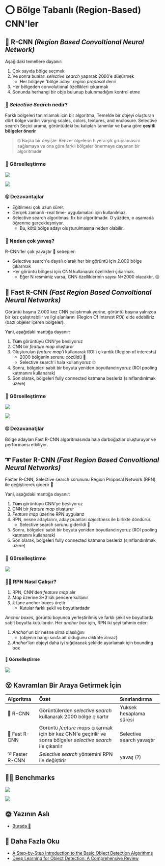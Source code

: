 # ⭕ Bölge Tabanlı \(Region-Based\) CNN'ler

## 🔷 R-CNN _\(Region Based Convoltional Neural Network\)_

Aşağıdaki temellere dayanır:

1. Çok sayıda bölge seçmek
2. Ve sonra bunları _selective search_ yaparak 2000’e düşürmek
   * Her bölgeye 'bölge adayı' _region proposal_ denir
3. Her bölgeden convolutional özellikleri çıkarmak
4. Sonunda herhangi bir obje bulunup bulunmadığını kontrol etme

### 🤔 _Selective Search_ nedir?

Farklı bölgeleri tanımlamak için bir algoritma, Temelde bir objeyi oluşturan dört bölge vardır: varying scales, colors, textures, and enclosure. Selective search Seçici arama, görüntüdeki bu kalıpları tanımlar ve buna göre **çeşitli bölgeler önerir**

> 🙄 Başka bir deyişle: Benzer ölgelerin hiyerarşik gruplamasını sağlamaya ve ona göre farklı bölgeler önermeye dayanan bir algoritmadır

### 👀 Görselleştirme

![](../.gitbook/assets/rcnn2.png)

![](../.gitbook/assets/rcnn.png)

### 🙄 Dezavantajlar

* Eğitilmesi çok uzun sürer.
* Gerçek zamanlı -real time- uygulamaları için kullanılmaz.
* Selective search algoritması fix bir algoritmadır. O yüzden, o aşamada öğrenme gerçekleşmiyor.
  * Bu, kötü bölge adayı oluşturulmasına neden olabilir.

### 🤔 Neden çok yavaş?

R-CNN'ler çok yavaştır 🐢 sebepler:

* Selective search'e dayalı olarak her bir görüntü için 2.000 bölge çıkarmak
* Her görüntü bölgesi için CNN kullanarak özellikleri çıkarmak. 
  * Eğer N resmimiz varsa, CNN özelliklerinin sayısı N\*2000 olacaktır. 😢

## 💫 Fast R-CNN _\(Fast Region Based Convoltional Neural Networks\)_

Görüntü başına 2.000 kez CNN çalıştırmak yerine, görüntü başına yalnızca bir kez çalıştırabilir ve ilgi alanlarını \(Region Of Interest _ROI_\) elde edebiliriz \(bazı objeler içeren bölgeler\).

Yani, aşağıdaki mantığa dayanır:

1. **Tüm** görüntüyü CNN'ye besliyoruz
2. CNN bir _feature map_ oluşturur
3. Oluşturulan _feature map_'i kullanarak ROI'i çıkardık \(Region of interests\)
   * 2000 bölgenin sorunu çözüldü 🎉
   * Selective search'i hala kullanıyoruz 🙄
4. Sonra, bölgeleri sabit bir boyuta yeniden boyutlandırıyoruz \(ROI pooling katmanını kullanarak\)
5. Son olarak, bölgeleri fully connected katmana besleriz \(sınıflandırılmak üzere\)

### 👀 Görselleştirme

![](../.gitbook/assets/fastrcnn2.png)

![](../.gitbook/assets/fastrcnn.png)

### 🙄 Dezavanatjlar

Bölge adayları Fast R-CNN algoritmasında hala darboğazlar oluşturuyor ve performansı etkiliyor.

## ➰ Faster R-CNN _\(Fast Region Based Convoltional Neural Networks\)_

Faster R-CNN, Selective search sorununu Region Proposal Network \(RPN\) ile değiştirerek giderir 🤗

Yani, aşağıdaki mantığa dayanır:

1. **Tüm** görüntüyü CNN'ye besliyoruz
2. CNN bir _feature map_ oluşturur
3. _Feature map_ üzerine RPN uygularız 
4. RPN, nesne adaylarını, aday puanları _objectness_ ile birlikte döndürür.
   * Selective search sorunu giderildi 🎉
5. Sonra, bölgeleri sabit bir boyuta yeniden boyutlandırıyoruz \(ROI pooling katmanını kullanarak\)
6. Son olarak, bölgeleri fully connected katmana besleriz \(sınıflandırılmak üzere\)

### 👀 Görselleştirme

![](../.gitbook/assets/fasterrcnn.png)

### 👩‍🏫 RPN Nasıl Çalışır?

1. RPN, CNN'den _feature map_ alır
2. _Map_ üzerine 3\*3'lük pencere kullanır
3. _k_ tane anchor boxes üretir
   * Kutular farklı şekil ve boyutlardadır

_Anchor boxes_, görüntü boyunca yerleştirilmiş ve farklı şekil ve boyutlarda sabit boyutta kutularıdır. Her _anchor box_ için, RPN iki şeyi tahmin eder:

1. _Anchor_'un bir nesne olma olasılığını
   * \(objenin hangi sınıfa ait olduğunu dikkate almaz\)
2. _Anchor_'ları objeyi daha iyi sığdıracak şekilde ayarlamak için bounding box

#### 👀 Görselleştirme

![](../.gitbook/assets/rpn.png)

## 😵 Kavramları Bir Araya Getirmek İçin

| Algoritma | Özet | Sınırlandırma |
| :--- | :--- | :--- |
| 🔷 R-CNN | Görüntülerden _selective search_ kullanarak 2000 bölge çıkartır | Yüksek hesaplama süresi |
| 💫 Fast R-CNN | Görüntü _feature maps_ çıkarmak için bir kez CNN'e geçirilir ve sonra bölgeler _selective search_ ile çıkarılır | Selective search yavaştır |
| ➰ Faster R-CNN | _Selective search_ yöntemini RPN ile değiştirir | yavaş \(?\) |

## 🤹‍♀️ Benchmarks

![](../.gitbook/assets/rcnncomparison.png)

![](../.gitbook/assets/rcnnchart.png)

## 🌞 Yazının Aslı

* [Burada 🐾](https://dl.asmaamir.com/8-objectdetection/1-regionbasedalgorithms)

## 🔎 Daha Fazla Oku

* [A Step-by-Step Introduction to the Basic Object Detection Algorithms](https://www.analyticsvidhya.com/blog/2018/10/a-step-by-step-introduction-to-the-basic-object-detection-algorithms-part-1/)
* [Deep Learning for Object Detection: A Comprehensive Review](https://towardsdatascience.com/deep-learning-for-object-detection-a-comprehensive-review-73930816d8d9)


